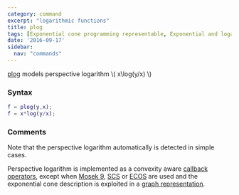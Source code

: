 ```yaml
---
category: command
excerpt: "logarithmic functions"
title: plog
tags: [Exponential cone programming representable, Exponential and logarithmic functions]
date: '2016-09-17'
sidebar:
  nav: "commands"
---
```


[plog](/command/plog) models perspective logarithm \\( x\log(y/x) \\)
### Syntax

````matlab
f = plog(y,x);
f = x*log(y/x);
````

### Comments

Note that the perspective logarithm automatically is detected in simple cases.

Perspective logarithm is implemented as a convexity aware [callback operators](/tutorial/nonlinearoperatorscallback), except when [Mosek 9](/solver/mosek), [SCS](/solver/scs) or [ECOS](/solver/ecos) are used and the exponential cone description is exploited in a [graph representation](/tutorial/nonlinearoperatorsgraphs).
